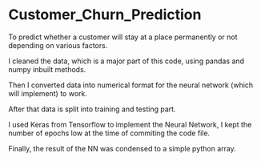 # Customer_Churn_Prediction
To predict whether a customer will stay at a place permanently or not depending on various factors.


I cleaned the data, which is a major part of this code, using pandas and numpy inbuilt methods.

Then I converted data into numerical format for the neural network (which will implement) to work.

After that data is split into training and testing part.

I used Keras from Tensorflow to implement the Neural Network, I kept the number of epochs low at the time of commiting the code file.

Finally, the result of the NN was condensed to a simple python array.
